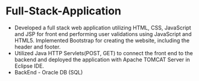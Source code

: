 # Full-Stack-Application

* Developed a full stack web application utilizing HTML, CSS, JavaScript and JSP for front end performing user validations using JavaScript and HTML5. Implemented Bootstrap for   creating the website, including the header and footer. 
* Utilized Java HTTP Servlets(POST, GET) to connect the front end to the backend and deployed the application with Apache TOMCAT Server in Eclipse IDE. 
* BackEnd - Oracle DB (SQL)
